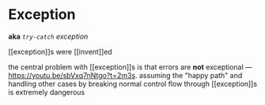 # Exception

**aka** _`try-catch` exception_

[[exception]]s were [[invent]]ed

the central problem with [[exception]]s is that errors are **not** exceptional &mdash; <https://youtu.be/sbVxq7nNtgo?t=2m3s>. assuming the "happy path" and handling other cases by breaking normal control flow through [[exception]]s is extremely dangerous
